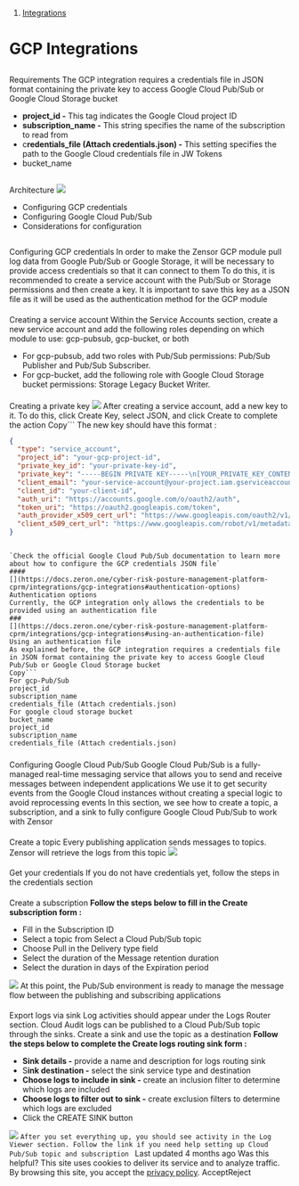   1. [Integrations](https://docs.zeron.one/cyber-risk-posture-management-platform-cprm/integrations)


# GCP Integrations
## 
[](https://docs.zeron.one/cyber-risk-posture-management-platform-cprm/integrations/gcp-integrations#requirements)
Requirements
The GCP integration requires a credentials file in JSON format containing the private key to access Google Cloud Pub/Sub or Google Cloud Storage bucket 
  * **project_id -** This tag indicates the Google Cloud project ID 
  * **subscription_name -** This string specifies the name of the subscription to read from 
  * c**redentials_file (Attach credentials.json) -** This setting specifies the path to the Google Cloud credentials file in JW Tokens
  * bucket_name


## 
[](https://docs.zeron.one/cyber-risk-posture-management-platform-cprm/integrations/gcp-integrations#architecture)
Architecture
![](https://docs.zeron.one/~gitbook/image?url=https%3A%2F%2F2854935529-files.gitbook.io%2F%7E%2Ffiles%2Fv0%2Fb%2Fgitbook-x-prod.appspot.com%2Fo%2Fspaces%252FvyU3NMiz2Rw6Y9PJdkUQ%252Fuploads%252FrTJFAtPO3WtAJVnzRIYN%252Fgcd.png%3Falt%3Dmedia%26token%3Db87d8430-bc3f-4a42-847b-d82849b8efa6&width=768&dpr=4&quality=100&sign=40ddb7b5&sv=2)
  * Configuring GCP credentials
  * Configuring Google Cloud Pub/Sub
  * Considerations for configuration


## 
[](https://docs.zeron.one/cyber-risk-posture-management-platform-cprm/integrations/gcp-integrations#configuring-gcp-credentials)
Configuring GCP credentials
In order to make the Zensor GCP module pull log data from Google Pub/Sub or Google Storage, it will be necessary to provide access credentials so that it can connect to them 
To do this, it is recommended to create a service account with the Pub/Sub or Storage permissions and then create a key. It is important to save this key as a JSON file as it will be used as the authentication method for the GCP module 
#### 
[](https://docs.zeron.one/cyber-risk-posture-management-platform-cprm/integrations/gcp-integrations#creating-a-service-account)
Creating a service account
Within the Service Accounts section, create a new service account and add the following roles depending on which module to use: gcp-pubsub, gcp-bucket, or both 
  * For gcp-pubsub, add two roles with Pub/Sub permissions: Pub/Sub Publisher and Pub/Sub Subscriber.
  * For gcp-bucket, add the following role with Google Cloud Storage bucket permissions: Storage Legacy Bucket Writer.


#### 
[](https://docs.zeron.one/cyber-risk-posture-management-platform-cprm/integrations/gcp-integrations#creating-a-private-key)
Creating a private key 
![](https://docs.zeron.one/~gitbook/image?url=https%3A%2F%2F2854935529-files.gitbook.io%2F%7E%2Ffiles%2Fv0%2Fb%2Fgitbook-x-prod.appspot.com%2Fo%2Fspaces%252FvyU3NMiz2Rw6Y9PJdkUQ%252Fuploads%252FkIPN5NsTcmPSdPJI8GAX%252Fcreate_private_key.png%3Falt%3Dmedia%26token%3D09b95671-f9ae-4032-a998-1a7d06af401b&width=768&dpr=4&quality=100&sign=f7747c4&sv=2)
After creating a service account, add a new key to it. To do this, click Create Key, select JSON, and click Create to complete the action 
Copy```
The new key should have this format :
```json
{ 
  "type": "service_account", 
  "project_id": "your-gcp-project-id", 
  "private_key_id": "your-private-key-id", 
  "private_key": "-----BEGIN PRIVATE KEY-----\n[YOUR_PRIVATE_KEY_CONTENT]\n-----END PRIVATE KEY-----\n", 
  "client_email": "your-service-account@your-project.iam.gserviceaccount.com", 
  "client_id": "your-client-id", 
  "auth_uri": "https://accounts.google.com/o/oauth2/auth", 
  "token_uri": "https://oauth2.googleapis.com/token", 
  "auth_provider_x509_cert_url": "https://www.googleapis.com/oauth2/v1/certs", 
  "client_x509_cert_url": "https://www.googleapis.com/robot/v1/metadata/x509/your-service-account%40your-project.iam.gserviceaccount.com" 
}
```
```

`Check the official Google Cloud Pub/Sub documentation to learn more about how to configure the GCP credentials JSON file`
#### 
[](https://docs.zeron.one/cyber-risk-posture-management-platform-cprm/integrations/gcp-integrations#authentication-options)
Authentication options
Currently, the GCP integration only allows the credentials to be provided using an authentication file 
### 
[](https://docs.zeron.one/cyber-risk-posture-management-platform-cprm/integrations/gcp-integrations#using-an-authentication-file)
Using an authentication file
As explained before, the GCP integration requires a credentials file in JSON format containing the private key to access Google Cloud Pub/Sub or Google Cloud Storage bucket 
Copy```
For gcp-Pub/Sub
project_id 
subscription_name 
credentials_file (Attach credentials.json) 
For google cloud storage bucket 
bucket_name 
project_id 
subscription_name 
credentials_file (Attach credentials.json)

```

### 
[](https://docs.zeron.one/cyber-risk-posture-management-platform-cprm/integrations/gcp-integrations#configuring-google-cloud-pub-sub)
Configuring Google Cloud Pub/Sub
Google Cloud Pub/Sub is a fully-managed real-time messaging service that allows you to send and receive messages between independent applications 
We use it to get security events from the Google Cloud instances without creating a special logic to avoid reprocessing events 
In this section, we see how to create a topic, a subscription, and a sink to fully configure Google Cloud Pub/Sub to work with Zensor 
#### 
[](https://docs.zeron.one/cyber-risk-posture-management-platform-cprm/integrations/gcp-integrations#create-a-topic)
Create a topic
Every publishing application sends messages to topics. Zensor will retrieve the logs from this topic 
![](https://docs.zeron.one/~gitbook/image?url=https%3A%2F%2F2854935529-files.gitbook.io%2F%7E%2Ffiles%2Fv0%2Fb%2Fgitbook-x-prod.appspot.com%2Fo%2Fspaces%252FvyU3NMiz2Rw6Y9PJdkUQ%252Fuploads%252FWnBCsHULStVVVNHoIjZH%252Fcreate_topic.png%3Falt%3Dmedia%26token%3Dddd39928-7248-4710-9a40-ecb47e679f3f&width=768&dpr=4&quality=100&sign=a8f27661&sv=2)
#### 
[](https://docs.zeron.one/cyber-risk-posture-management-platform-cprm/integrations/gcp-integrations#get-your-credentials)
Get your credentials
If you do not have credentials yet, follow the steps in the credentials section
#### 
[](https://docs.zeron.one/cyber-risk-posture-management-platform-cprm/integrations/gcp-integrations#create-a-subscription)
Create a subscription
**Follow the steps below to fill in the Create subscription form :**
  * Fill in the Subscription ID
  * Select a topic from Select a Cloud Pub/Sub topic
  * Choose Pull in the Delivery type field
  * Select the duration of the Message retention duration
  * Select the duration in days of the Expiration period


![](https://docs.zeron.one/~gitbook/image?url=https%3A%2F%2F2854935529-files.gitbook.io%2F%7E%2Ffiles%2Fv0%2Fb%2Fgitbook-x-prod.appspot.com%2Fo%2Fspaces%252FvyU3NMiz2Rw6Y9PJdkUQ%252Fuploads%252FUTs3U9Q365CBuFXxh7HC%252Fcreate_subscription.png%3Falt%3Dmedia%26token%3Dcc561335-bb16-47ed-930b-ecef1abc8575&width=768&dpr=4&quality=100&sign=6b6616e0&sv=2)
At this point, the Pub/Sub environment is ready to manage the message flow between the publishing and subscribing applications 
#### 
[](https://docs.zeron.one/cyber-risk-posture-management-platform-cprm/integrations/gcp-integrations#export-logs-via-sink)
Export logs via sink
Log activities should appear under the Logs Router section. Cloud Audit logs can be published to a Cloud Pub/Sub topic through the sinks. Create a sink and use the topic as a destination 
**Follow the steps below to complete the Create logs routing sink form :**
  * **Sink details -** provide a name and description for logs routing sink
  * S**ink destination -** select the sink service type and destination
  * **Choose logs to include in sink -** create an inclusion filter to determine which logs are included
  * **Choose logs to filter out to sink -** create exclusion filters to determine which logs are excluded
  * Click the CREATE SINK button 


![](https://docs.zeron.one/~gitbook/image?url=https%3A%2F%2F2854935529-files.gitbook.io%2F%7E%2Ffiles%2Fv0%2Fb%2Fgitbook-x-prod.appspot.com%2Fo%2Fspaces%252FvyU3NMiz2Rw6Y9PJdkUQ%252Fuploads%252FlLobFv9THYwVpb68gTwx%252Fcreate_logs_routing.png%3Falt%3Dmedia%26token%3D77153479-f613-482a-a4b3-6b9719c7134f&width=768&dpr=4&quality=100&sign=dac322c&sv=2)
`After you set everything up, you should see activity in the Log Viewer section. Follow the link if you need help setting up Cloud Pub/Sub topic and subscription `
Last updated 4 months ago
Was this helpful?
This site uses cookies to deliver its service and to analyze traffic. By browsing this site, you accept the [privacy policy](https://zeron.one/privacy-policy/).
AcceptReject
